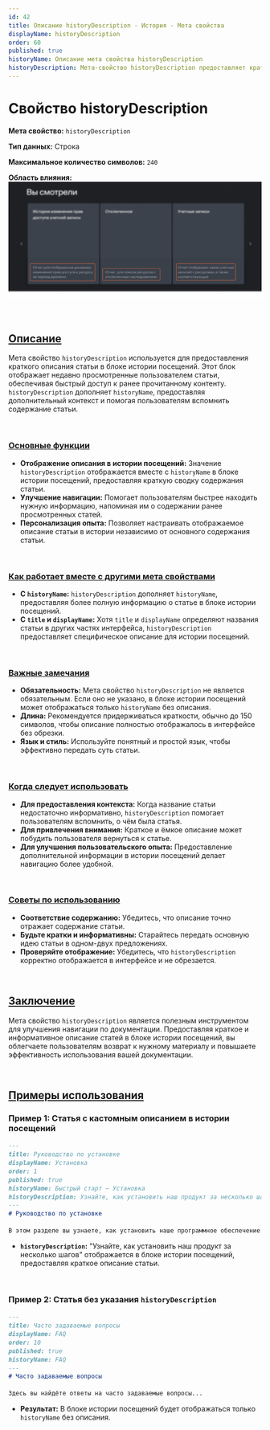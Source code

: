```yaml
---
id: 42
title: Описание historyDescription - История - Мета свойства
displayName: historyDescription
order: 60
published: true
historyName: Описание мета свойства historyDescription
historyDescription: Мета-свойство historyDescription предоставляет краткое описание статьи в истории посещений, улучшая навигацию и напоминая содержание.
---
```


# Свойство historyDescription

**Мета свойство:** `historyDescription`

**Тип данных:** Строка

**Максимальное количество символов:** `240`

**Область влияния:**
![Влияние cвойства](https://raw.githubusercontent.com/SolarSpaceTech/product-documentation-help/refs/heads/main/ru/images/history-description.png)

<br/>

## [Описание](description)

Мета свойство `historyDescription` используется для предоставления краткого описания статьи в блоке истории посещений. Этот блок отображает недавно
просмотренные пользователем статьи, обеспечивая быстрый доступ к ранее прочитанному контенту. `historyDescription` дополняет `historyName`,
предоставляя дополнительный контекст и помогая пользователям вспомнить содержание статьи.

<br/>

### [Основные функции](basic-functions)

- **Отображение описания в истории посещений:** Значение `historyDescription` отображается вместе с `historyName` в блоке истории посещений,
предоставляя краткую сводку содержания статьи.
- **Улучшение навигации:** Помогает пользователям быстрее находить нужную информацию, напоминая им о содержании ранее просмотренных статей.
- **Персонализация опыта:** Позволяет настраивать отображаемое описание статьи в истории независимо от основного содержания статьи.

<br/>

### [Как работает вместе с другими мета свойствами](with-other-properties)

- **С `historyName`:** `historyDescription` дополняет `historyName`, предоставляя более полную информацию о статье в блоке истории посещений.
- **С `title` и `displayName`:** Хотя `title` и `displayName` определяют названия статьи в других частях интерфейса,
`historyDescription` предоставляет специфическое описание для истории посещений.

<br/>

### [Важные замечания](notes)

- **Обязательность:** Мета свойство `historyDescription` не является обязательным. Если оно не указано, в блоке истории посещений может отображаться только `historyName` без описания.
- **Длина:** Рекомендуется придерживаться краткости, обычно до 150 символов, чтобы описание полностью отображалось в интерфейсе без обрезки.
- **Язык и стиль:** Используйте понятный и простой язык, чтобы эффективно передать суть статьи.

<br/>

### [Когда следует использовать](when-to-use)

- **Для предоставления контекста:** Когда название статьи недостаточно информативно, `historyDescription` помогает пользователям вспомнить, о чём была статья.
- **Для привлечения внимания:** Краткое и ёмкое описание может побудить пользователя вернуться к статье.
- **Для улучшения пользовательского опыта:** Предоставление дополнительной информации в истории посещений делает навигацию более удобной.

<br/>

### [Советы по использованию](advice)

- **Соответствие содержанию:** Убедитесь, что описание точно отражает содержание статьи.
- **Будьте кратки и информативны:** Старайтесь передать основную идею статьи в одном-двух предложениях.
- **Проверяйте отображение:** Убедитесь, что `historyDescription` корректно отображается в интерфейсе и не обрезается.

<br/>

## [Заключение](conclusion)

Мета свойство `historyDescription` является полезным инструментом для улучшения навигации по документации. Предоставляя краткое и информативное описание статей в блоке истории посещений, вы облегчаете пользователям возврат к нужному материалу и повышаете эффективность использования вашей документации.

<br/>

## [Примеры использования](examples)

### Пример 1: Статья с кастомным описанием в истории посещений

```md
---
title: Руководство по установке
displayName: Установка
order: 1
published: true
historyName: Быстрый старт — Установка
historyDescription: Узнайте, как установить наш продукт за несколько шагов
---
# Руководство по установке

В этом разделе вы узнаете, как установить наше программное обеспечение...
```

- **`historyDescription`:** "Узнайте, как установить наш продукт за несколько шагов" отображается в блоке истории посещений, предоставляя краткое описание статьи.

<br/>

### Пример 2: Статья без указания `historyDescription`

```md
---
title: Часто задаваемые вопросы
displayName: FAQ
order: 10
published: true
historyName: FAQ
---
# Часто задаваемые вопросы

Здесь вы найдёте ответы на часто задаваемые вопросы...
```

- **Результат:** В блоке истории посещений будет отображаться только `historyName` без описания.
